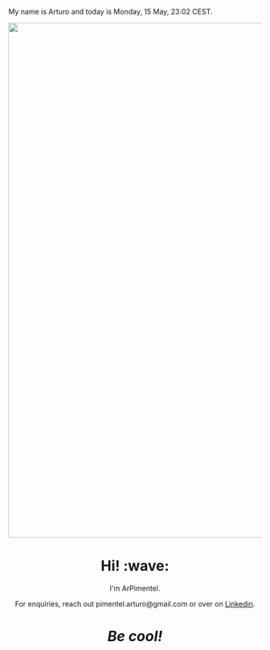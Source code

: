 My name is Arturo and today is Monday, 15 May, 23:02 CEST.

<p align="center">	<!-- (optional) center align -->
    <img src="animation.html" width="1024">
</p>
<canvas class="fireworks"></canvas>
<h1 align='center'> Hi! :wave:</h1>
<p align='center'>
I'm ArPimentel.
</p>
<p align='center'>For enquiries, reach out pimentel.arturo@gmail.com or over on <a href="https://www.linkedin.com/in/arturo-pimentel-developpeur-web/">Linkedin</a>.</p>

<h1 align='center'><i>Be cool!</i></h1>

